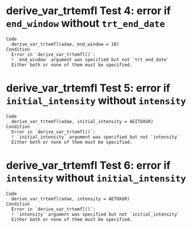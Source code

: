 # derive_var_trtemfl Test 4: error if `end_window` without `trt_end_date`

    Code
      derive_var_trtemfl(adae, end_window = 10)
    Condition
      Error in `derive_var_trtemfl()`:
      ! `end_window` argument was specified but not `trt_end_date`
      Either both or none of them must be specified.

# derive_var_trtemfl Test 5: error if `initial_intensity` without `intensity`

    Code
      derive_var_trtemfl(adae, initial_intensity = AEITOXGR)
    Condition
      Error in `derive_var_trtemfl()`:
      ! `initial_intensity` argument was specified but not `intensity`
      Either both or none of them must be specified.

# derive_var_trtemfl Test 6: error if `intensity` without `initial_intensity`

    Code
      derive_var_trtemfl(adae, intensity = AETOXGR)
    Condition
      Error in `derive_var_trtemfl()`:
      ! `intensity` argument was specified but not `initial_intensity`
      Either both or none of them must be specified.

